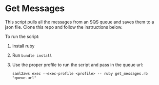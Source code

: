 # Get Messages

This script pulls all the messages from an SQS queue and saves them to a json file.
Clone this repo and follow the instructions below.

To run the script:
  1. Install ruby
  2. Run `bundle install`
  3. Use the proper profile to run the script and pass in the queue url:  

     `saml2aws exec --exec-profile <profile> -- ruby get_messages.rb "queue-url"`
